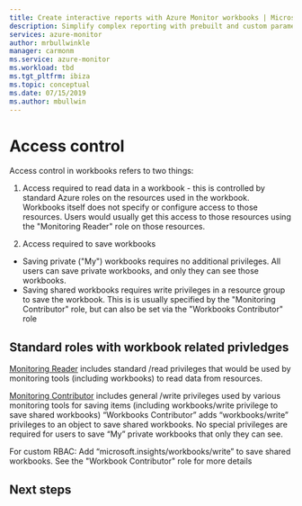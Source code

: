 ```yaml
---
title: Create interactive reports with Azure Monitor workbooks | Microsoft docs
description: Simplify complex reporting with prebuilt and custom parameterized workbooks
services: azure-monitor
author: mrbullwinkle
manager: carmonm
ms.service: azure-monitor
ms.workload: tbd
ms.tgt_pltfrm: ibiza
ms.topic: conceptual
ms.date: 07/15/2019
ms.author: mbullwin
---
```


# Access control

Access control in workbooks refers to two things:

1. Access required to read data in a workbook - this is controlled by standard Azure roles on the resources used in the workbook. Workbooks itself does not specify or configure access to those resources. Users would usually get this access to those resources using the "Monitoring Reader" role on those resources.

2. Access required to save workbooks

- Saving private ("My") workbooks requires no additional privileges. All users can save private workbooks, and only they can see those workbooks.
- Saving shared workbooks requires write privileges in a resource group to save the workbook. This is is usually specified by the "Monitoring Contributor" role, but can also be set via the "Workbooks Contributor" role

## Standard roles with workbook related privledges

[Monitoring Reader]() includes standard /read privileges that would be used by monitoring tools (including workbooks) to read data from resources.

[Monitoring Contributor]() includes general /write privileges used by various monitoring tools for saving items (including workbooks/write privilege to save shared workbooks)
“Workbooks Contributor” adds “workbooks/write” privileges to an object to save shared workbooks.
No special privileges are required for users to save “My” private workbooks that only they can see.

For custom RBAC:
Add “microsoft.insights/workbooks/write” to save shared workbooks. See the "Workbook Contributor" role for more details

## Next steps
